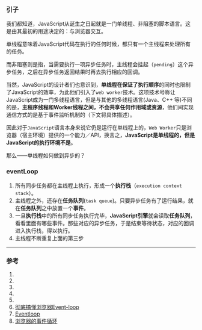 ### 引子
我们都知道，JavaScript从诞生之日起就是一门单线程、非阻塞的脚本语言。这是由其最初的用途决定的：与浏览器交互。

单线程意味着JavaScript代码在执行的任何时候，都只有一个主线程来处理所有的任务。

而非阻塞则是指，当需要执行一项异步任务时，主线程会挂起（`pending`）这个异步任务，之后在异步任务返回结果时再去执行相应的回调。

当然，JavaScript的设计者们也意识到，**单线程在保证了执行顺序**的同时也限制了JavaScript的效率，为此他们引入了`web worker`技术。这项技术号称让JavaScript成为一门多线程语言，但是与其他的多线程语言(Java、C++ 等)不同的是，**主程序线程和Worker线程之间，不会共享任何作用域或资源**，他们间实现通信方式的是基于事件监听机制的（下文将具体描述）。

因此对于`JavaScript`语言本身来说它仍是运行在单线程上的，`Web Worker`只是浏览器（宿主环境）提供的一个能力／API，换言之，**JavaScript是单线程的，但是JavaScript的执行环境不是**。

那么——单线程如何做到异步的？
<!-- - EventLoop是什么？
- macrotask 和 microtask 是什么，它们有何区别 -->

### eventLoop
1. 所有同步任务都在主线程上执行，形成一个**执行栈**（`execution context stack`）。
2. 主线程之外，还存在**任务队列**(`task queue`)。只要异步任务有了运行结果，就在**任务队列**之中放置一个**事件**。
3. 一旦**执行栈**中的所有同步任务执行完毕，**JavaScript引擎**就会读取**任务队列**，看看里面有哪些事件。那些对应的异步任务，于是结束等待状态，对应的回调进入执行栈，得以执行。
4. 主线程不断重复上面的第三步



___
### 参考
1. [](http://lynnelv.github.io/js-event-loop-browser)
2. [](https://github.com/amandakelake/blog/issues/26)
3. [](https://juejin.im/post/5df631afe51d45581269a7b5)
4. [](https://zhuanlan.zhihu.com/p/25184390)
5. [](https://zhuanlan.zhihu.com/p/33058983)
6. [彻底搞懂浏览器Event-loop](https://github.com/YvetteLau/Blog/issues/4)
7. [Eventloop](https://juejin.im/post/5c72307551882562e74812dc)
8. [浏览器的事件循环](https://juejin.im/post/5edc658de51d45784b1304aa)
